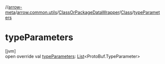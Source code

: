 //[arrow-meta](../../../../index.md)/[arrow.common.utils](../../index.md)/[ClassOrPackageDataWrapper](../index.md)/[Class](index.md)/[typeParameters](type-parameters.md)

# typeParameters

[jvm]\
open override val [typeParameters](type-parameters.md): [List](https://kotlinlang.org/api/latest/jvm/stdlib/kotlin.collections/-list/index.html)&lt;ProtoBuf.TypeParameter&gt;
